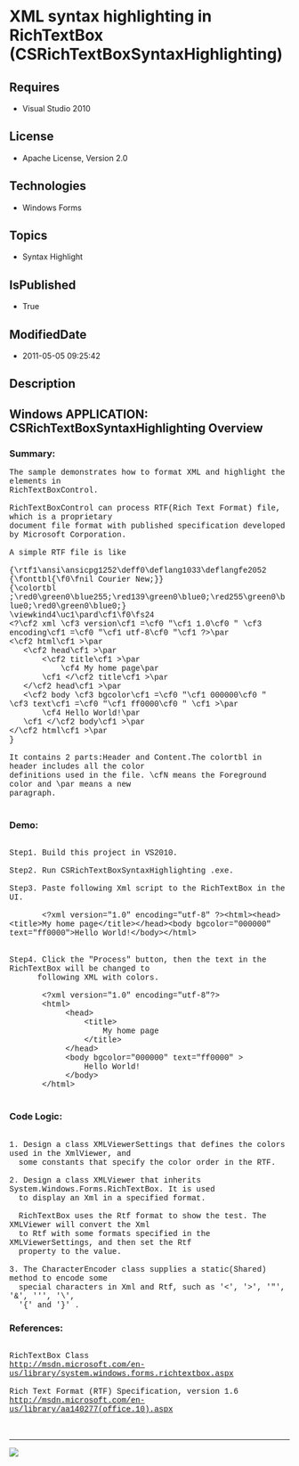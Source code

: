 # XML syntax highlighting in RichTextBox (CSRichTextBoxSyntaxHighlighting)
## Requires
* Visual Studio 2010
## License
* Apache License, Version 2.0
## Technologies
* Windows Forms
## Topics
* Syntax Highlight
## IsPublished
* True
## ModifiedDate
* 2011-05-05 09:25:42
## Description

<p style="font-family:Courier New"></p>
<h2>Windows APPLICATION: CSRichTextBoxSyntaxHighlighting Overview </h2>
<p style="font-family:Courier New"></p>
<h3>Summary:</h3>
<p style="font-family:Courier New">The sample demonstrates how to format XML and highlight the elements in
<br>
RichTextBoxControl.<br>
<br>
RichTextBoxControl can process RTF(Rich Text Format) file, which is a proprietary<br>
document file format with published specification developed by Microsoft Corporation.<br>
<br>
A simple RTF file is like <br>
<br>
{\rtf1\ansi\ansicpg1252\deff0\deflang1033\deflangfe2052<br>
{\fonttbl{\f0\fnil Courier New;}}<br>
{\colortbl ;\red0\green0\blue255;\red139\green0\blue0;\red255\green0\blue0;\red0\green0\blue0;}<br>
\viewkind4\uc1\pard\cf1\f0\fs24 <br>
&lt;?\cf2 xml \cf3 version\cf1 =\cf0 &quot;\cf1 1.0\cf0 &quot; \cf3 encoding\cf1 =\cf0 &quot;\cf1 utf-8\cf0 &quot;\cf1 ?&gt;\par<br>
&lt;\cf2 html\cf1 &gt;\par<br>
&nbsp; &nbsp;&lt;\cf2 head\cf1 &gt;\par<br>
&nbsp; &nbsp; &nbsp; &nbsp;&lt;\cf2 title\cf1 &gt;\par<br>
&nbsp; &nbsp; &nbsp; &nbsp; &nbsp; &nbsp;\cf4 My home page\par<br>
&nbsp; &nbsp; &nbsp; &nbsp;\cf1 &lt;/\cf2 title\cf1 &gt;\par<br>
&nbsp; &nbsp;&lt;/\cf2 head\cf1 &gt;\par<br>
&nbsp; &nbsp;&lt;\cf2 body \cf3 bgcolor\cf1 =\cf0 &quot;\cf1 000000\cf0 &quot; \cf3 text\cf1 =\cf0 &quot;\cf1 ff0000\cf0 &quot; \cf1 &gt;\par<br>
&nbsp; &nbsp; &nbsp; &nbsp;\cf4 Hello World!\par<br>
&nbsp; &nbsp;\cf1 &lt;/\cf2 body\cf1 &gt;\par<br>
&lt;/\cf2 html\cf1 &gt;\par<br>
}<br>
<br>
It contains 2 parts:Header and Content.The colortbl in header includes all the color
<br>
definitions used in the file. \cfN means the Foreground color and \par means a new
<br>
paragraph.<br>
<br>
</p>
<h3>Demo:</h3>
<p style="font-family:Courier New"><br>
Step1. Build this project in VS2010. <br>
<br>
Step2. Run CSRichTextBoxSyntaxHighlighting .exe.<br>
<br>
Step3. Paste following Xml script to the RichTextBox in the UI.<br>
<br>
&nbsp;&nbsp;&nbsp;&nbsp; &nbsp; &lt;?xml version=&quot;1.0&quot; encoding=&quot;utf-8&quot; ?&gt;&lt;html&gt;&lt;head&gt;&lt;title&gt;My home page&lt;/title&gt;&lt;/head&gt;&lt;body bgcolor=&quot;000000&quot; text=&quot;ff0000&quot;&gt;Hello World!&lt;/body&gt;&lt;/html&gt;<br>
<br>
<br>
Step4. Click the &quot;Process&quot; button, then the text in the RichTextBox will be changed to
<br>
&nbsp; &nbsp; &nbsp; following XML with colors.<br>
<br>
&nbsp;&nbsp;&nbsp;&nbsp; &nbsp; &lt;?xml version=&quot;1.0&quot; encoding=&quot;utf-8&quot;?&gt;<br>
&nbsp;&nbsp;&nbsp;&nbsp; &nbsp; &lt;html&gt;<br>
&nbsp;&nbsp;&nbsp;&nbsp;&nbsp;&nbsp;&nbsp;&nbsp;&nbsp;&nbsp;&nbsp;&nbsp;&lt;head&gt;<br>
&nbsp;&nbsp;&nbsp;&nbsp;&nbsp;&nbsp;&nbsp;&nbsp;&nbsp;&nbsp;&nbsp;&nbsp;&nbsp;&nbsp;&nbsp;&nbsp;&lt;title&gt;<br>
&nbsp;&nbsp;&nbsp;&nbsp;&nbsp;&nbsp;&nbsp;&nbsp;&nbsp;&nbsp;&nbsp;&nbsp;&nbsp;&nbsp;&nbsp;&nbsp;&nbsp;&nbsp;&nbsp;&nbsp;My home page<br>
&nbsp;&nbsp;&nbsp;&nbsp;&nbsp;&nbsp;&nbsp;&nbsp;&nbsp;&nbsp;&nbsp;&nbsp;&nbsp;&nbsp;&nbsp;&nbsp;&lt;/title&gt;<br>
&nbsp;&nbsp;&nbsp;&nbsp;&nbsp;&nbsp;&nbsp;&nbsp;&nbsp;&nbsp;&nbsp;&nbsp;&lt;/head&gt;<br>
&nbsp;&nbsp;&nbsp;&nbsp;&nbsp;&nbsp;&nbsp;&nbsp;&nbsp;&nbsp;&nbsp;&nbsp;&lt;body bgcolor=&quot;000000&quot; text=&quot;ff0000&quot; &gt;<br>
&nbsp;&nbsp;&nbsp;&nbsp;&nbsp;&nbsp;&nbsp;&nbsp;&nbsp;&nbsp;&nbsp;&nbsp;&nbsp;&nbsp;&nbsp;&nbsp;Hello World!<br>
&nbsp;&nbsp;&nbsp;&nbsp;&nbsp;&nbsp;&nbsp;&nbsp;&nbsp;&nbsp;&nbsp;&nbsp;&lt;/body&gt;<br>
&nbsp;&nbsp;&nbsp;&nbsp; &nbsp; &lt;/html&gt;<br>
<br>
</p>
<h3>Code Logic:</h3>
<p style="font-family:Courier New"><br>
1. Design a class XMLViewerSettings that defines the colors used in the XmlViewer, and
<br>
&nbsp; some constants that specify the color order in the RTF.<br>
<br>
2. Design a class XMLViewer that inherits System.Windows.Forms.RichTextBox. It is used
<br>
&nbsp; to display an Xml in a specified format. <br>
&nbsp; <br>
&nbsp; RichTextBox uses the Rtf format to show the test. The XMLViewer will convert the Xml<br>
&nbsp; to Rtf with some formats specified in the XMLViewerSettings, and then set the Rtf
<br>
&nbsp; property to the value.<br>
&nbsp; &nbsp; &nbsp; <br>
3. The CharacterEncoder class supplies a static(Shared) method to encode some <br>
&nbsp; special characters in Xml and Rtf, such as '&lt;', '&gt;', '&quot;', '&', ''', '\',<br>
&nbsp; '{' and '}' .<br>
</p>
<h3>References:</h3>
<p style="font-family:Courier New"><br>
RichTextBox Class<br>
<a target="_blank" href="http://msdn.microsoft.com/en-us/library/system.windows.forms.richtextbox.aspx">http://msdn.microsoft.com/en-us/library/system.windows.forms.richtextbox.aspx</a><br>
<br>
Rich Text Format (RTF) Specification, version 1.6<br>
<a target="_blank" href="http://msdn.microsoft.com/en-us/library/aa140277(office.10).aspx">http://msdn.microsoft.com/en-us/library/aa140277(office.10).aspx</a><br>
<br>
<br>
</p>
<hr>
<div><a href="http://go.microsoft.com/?linkid=9759640" style="margin-top:3px"><img src="http://bit.ly/onecodelogo">
</a></div>

